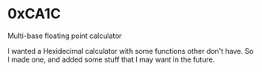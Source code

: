 # 0xCA1C
Multi-base floating point calculator

I wanted a Hexidecimal calculator with some functions other don't have. So I made one, and added some stuff that I may want in the future.
